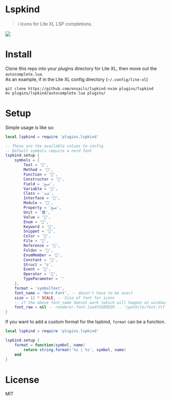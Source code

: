 # Lspkind
> ℹ Icons for Lite XL LSP completions.

![](https://safe.kashima.moe/u1tpwtoq96tk.png)  

# Install
Clone this repo into your plugins directory for Lite XL, then move out the
`autocomplete.lua`.  
As an example, if in the Lite XL config directory (`~/.config/lite-xl`)
```
git clone https://github.com/onsails/lspkind-nvim plugins/lspkind
mv plugins/lspkind/autocomplete.lua plugins/
```

# Setup
Simple usage is like so:  
```lua
local lspkind = require 'plugins.lspkind'

-- These are the available values to config
-- Default symbols require a nerd font
lspkind.setup {
	symbols = {
		Text = '',
		Method = '',
		Function = '',
		Constructor = '',
		Field = 'ﰠ',
		Variable = '',
		Class = 'ﴯ',
		Interface = '',
		Module = '',
		Property = 'ﰠ',
		Unit = '塞',
		Value = '',
		Enum = '',
		Keyword = '',
		Snippet = '',
		Color = '',
		File = '',
		Reference = '',
		Folder = '',
		EnumMember = '',
		Constant = '',
		Struct = 'פּ',
		Event = '',
		Operator = '',
		TypeParameter = ''
	},
	format = 'symbolText',
	font_name = 'Nerd Font', -- doesn't have to be exact
	size = 12 * SCALE, -- Size of font for icons
	-- if the above font_name doesnt work (which will happen on windows)
	font_raw = nil -- renderer.font.load(USERDIR .. '/path/to/font.ttf', size * SCALE) -- as example
}
```

If you want to add a custom format for the lspkind, `format` can be a function.  
```lua
local lspkind = require 'plugins.lspkind'

lspkind.setup {
	format = function(symbol, name)
		return string.format('%s | %s', symbol, name)
	end
}
```

# License
MIT
